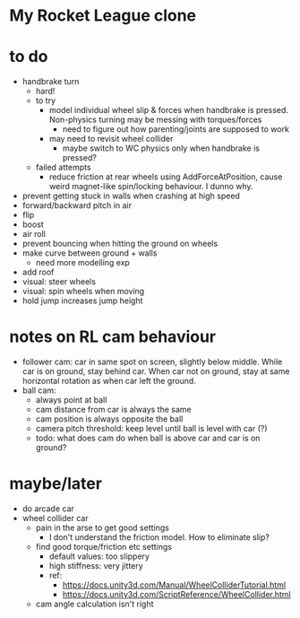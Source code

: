 # My Rocket League clone

# to do
- handbrake turn
  - hard!
  - to try
    - model individual wheel slip & forces when handbrake
      is pressed. Non-physics turning may be messing with torques/forces
        - need to figure out how parenting/joints are supposed to work
    - may need to revisit wheel collider
        - maybe switch to WC physics only when handbrake is pressed?
  - failed attempts
    - reduce friction at rear wheels using AddForceAtPosition,
      cause weird magnet-like spin/locking behaviour. I dunno why.
- prevent getting stuck in walls when crashing at high speed
- forward/backward pitch in air
- flip
- boost
- air roll
- prevent bouncing when hitting the ground on wheels
- make curve between ground + walls
  - need more modelling exp
- add roof
- visual: steer wheels
- visual: spin wheels when moving
- hold jump increases jump height

# notes on RL cam behaviour
- follower cam: car in same spot on screen, slightly below middle.
  While car is on ground, stay behind car. When car not on ground, stay
  at same horizontal rotation as when car left the ground.
- ball cam:
  - always point at ball
  - cam distance from car is always the same
  - cam position is always opposite the ball
  - camera pitch threshold: keep level until ball is level with car (?)
  - todo: what does cam do when ball is above car and car is on ground?

# maybe/later
- do arcade car
- wheel collider car
  - pain in the arse to get good settings
    - I don't understand the friction model. How to eliminate slip?
  - find good torque/friction etc settings
    - default values: too slippery
    - high stiffness: very jittery
    - ref:
      - https://docs.unity3d.com/Manual/WheelColliderTutorial.html
      - https://docs.unity3d.com/ScriptReference/WheelCollider.html
  - cam angle calculation isn't right
